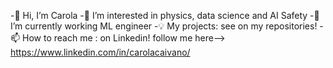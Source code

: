 -👋 Hi, I’m Carola
-👀 I’m interested in physics, data science and AI Safety
-🌱 I’m currently working ML engineer
-💡 My projects: see on my repositories!
-📫 How to reach me : on Linkedin! follow me here--> https://www.linkedin.com/in/carolacaivano/
